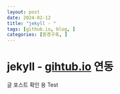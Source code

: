 ```yaml
---
layout: post
date: 2024-02-12
title: "jekyll - "
tags: [github.io, blog, ]
categories: [환경구축, ]
---
```



# jekyll - [gihtub.io](http://gihtub.io/) 연동


글 포스트 확인 용 Test

